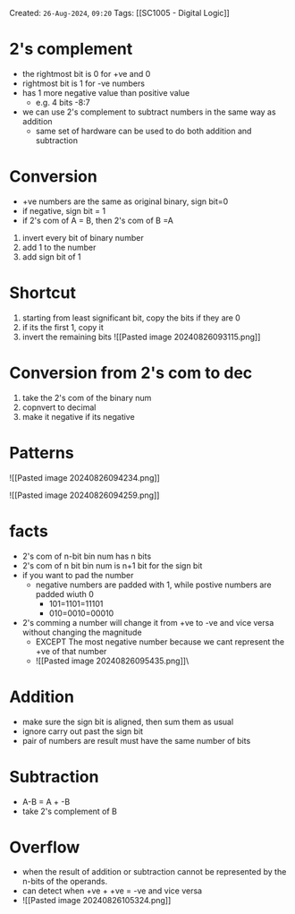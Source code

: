 Created: `26-Aug-2024`, `09:20`
Tags: [[SC1005 - Digital Logic]]

# 2's complement
- the rightmost bit is 0 for +ve and 0
- rightmost bit is 1 for -ve numbers
- has 1 more negative value than positive value
	- e.g. 4 bits -8:7
- we can use 2's complement to subtract numbers in the same way as addition 
	- same set of hardware can be used to do both addition and subtraction

# Conversion
- +ve numbers are the same as original binary, sign bit=0
- if negative, sign bit = 1
- if 2's com of A = B, then 2's com of B =A
1. invert every bit of binary number
2. add 1 to the number
3. add sign bit of 1

# Shortcut
1. starting from least significant bit, copy the bits if they are 0
2. if its the first 1, copy it
3. invert the remaining bits
![[Pasted image 20240826093115.png]]

# Conversion from 2's com to dec
1. take the 2's com of the binary num
2. copnvert to decimal
3. make it negative if its negative
# Patterns
![[Pasted image 20240826094234.png]] 

![[Pasted image 20240826094259.png]]

# facts
- 2's com of n-bit bin num has n bits
- 2's com of n bit bin num is n+1 bit for the sign bit
- if you want to pad the number
	- negative numbers are padded with 1, while postive numbers are padded wiuth 0
		- 101=1101=11101
		- 010=0010=00010
- 2's comming a number will change it from +ve to -ve and vice versa without changing the magnitude
	- EXCEPT The most negative number because we cant represent the +ve of that number
	- ![[Pasted image 20240826095435.png]]\

# Addition
- make sure the sign bit is aligned, then sum them as usual
- ignore carry out past the sign bit
- pair of numbers are result must have the same number of bits

# Subtraction
- A-B = A + -B
- take 2's complement of B

# Overflow
- when the result of addition or subtraction cannot be represented by the n-bits of the operands.
- can detect when +ve + +ve = -ve and vice versa
- ![[Pasted image 20240826105324.png]]